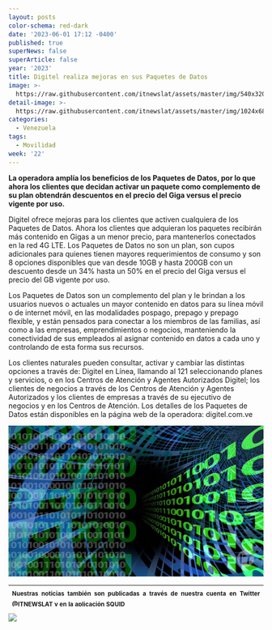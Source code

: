 ```yaml
---
layout: posts
color-schema: red-dark
date: '2023-06-01 17:12 -0400'
published: true
superNews: false
superArticle: false
year: '2023'
title: Digitel realiza mejoras en sus Paquetes de Datos
image: >-
  https://raw.githubusercontent.com/itnewslat/assets/master/img/540x320/datos-p.jpg
detail-image: >-
  https://raw.githubusercontent.com/itnewslat/assets/master/img/1024x680/datos-g.jpg
categories:
  - Venezuela
tags:
  - Movilidad
week: '22'
---
```

**La operadora amplía los beneficios de los Paquetes de Datos, por lo que ahora los clientes que decidan activar un paquete como complemento de su plan obtendrán descuentos en el precio del Giga versus el precio vigente por uso.**

Digitel ofrece mejoras para los clientes que activen cualquiera de los Paquetes de Datos.  Ahora los clientes que adquieran los paquetes recibirán más contenido en Gigas a un menor precio, para mantenerlos conectados en la red 4G LTE. Los Paquetes de Datos no son un plan, son cupos adicionales para quienes tienen mayores requerimientos de consumo y son 8 opciones disponibles que van desde 10GB y hasta 200GB con un descuento desde un 34% hasta un 50% en el precio del Giga versus el precio del GB vigente por uso.

Los Paquetes de Datos son un complemento del plan y le brindan a los usuarios nuevos o actuales un mayor contenido en datos para su línea móvil o de internet móvil, en las modalidades pospago, prepago y prepago flexible, y están pensados para conectar a los miembros de las familias, así como a las empresas, emprendimientos o negocios, manteniendo la conectividad de sus empleados al asignar contenido en datos a cada uno y controlando de esta forma sus recursos. 

Los clientes naturales pueden consultar, activar y cambiar las distintas opciones a través de: Digitel en Línea, llamando al 121 seleccionando planes y servicios, o en los Centros de Atención y Agentes Autorizados Digitel; los clientes de negocios a través de los Centros de Atención y Agentes Autorizados y los clientes de empresas a través de su ejecutivo de negocios y en los Centros de Atención. Los detalles de los Paquetes de Datos están disponibles en la página web de la operadora: digitel.com.ve

![](https://raw.githubusercontent.com/itnewslat/assets/master/img/540x320/datos-p.jpg)

<table style="height: 42px;" width="569">
<tbody>
<tr>
<td style="text-align: justify;"><sub><strong>Nuestras noticias también son publicadas a través de nuestra cuenta en Twitter <a href="https://twitter.com/itnewslat?lang=es">@ITNEWSLAT</a> y en la aplicación <a href="https://squidapp.co/en/">SQUID</a></strong></sub></td>
</tr>
</tbody>
</table>

<img src="https://tracker.metricool.com/c3po.jpg?hash=56f88a41e39ab42c063cc51676587a04"/>